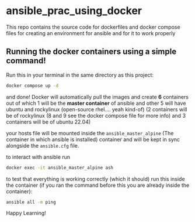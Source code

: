 # ansible_prac_using_docker
This repo contains the source code for dockerfiles and docker compose files for creating an environment for ansible and for it to work properly



## Running the docker containers using a simple command!
Run this in your terminal in the same directory as this project:
```bash
docker compose up -d
```
and done! Docker will automatically pull the images and create **6** containers out of which 1 will be the **master container** of ansible and other 5 will have ubuntu and rockylinux (open-source rhel.... yeah kind-of)
(2 containers will be of rockylinux (8 and 9 see the docker compose file for more info) and 3 containers will be of ubuntu 22.04)

your hosts file will be mounted inside the `ansible_master_alpine` (The container in which ansible is installed) container and will be kept in sync alongside the `ansible.cfg` file.

to interact with ansible run

```bash
docker exec -it ansible_master_alpine ash
```

to test that everything is working correctly (which it should) run this inside the container (if you ran the command before this you are already inside the container):
```bash
ansible all -m ping
```

Happy Learning!
